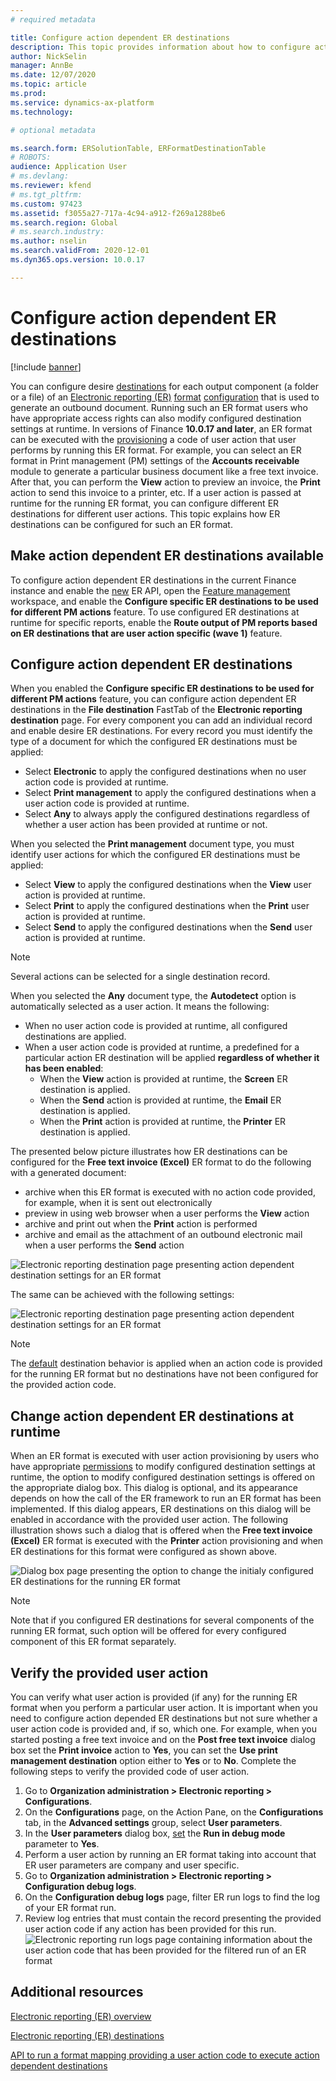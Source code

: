 ```yaml
---
# required metadata

title: Configure action dependent ER destinations
description: This topic provides information about how to configure action dependent destinations for each FOLDER or FILE component of an Electronic reporting (ER) format that is configured to generate outbound documents.
author: NickSelin
manager: AnnBe
ms.date: 12/07/2020
ms.topic: article
ms.prod: 
ms.service: dynamics-ax-platform
ms.technology: 

# optional metadata

ms.search.form: ERSolutionTable, ERFormatDestinationTable
# ROBOTS: 
audience: Application User
# ms.devlang: 
ms.reviewer: kfend
# ms.tgt_pltfrm: 
ms.custom: 97423
ms.assetid: f3055a27-717a-4c94-a912-f269a1288be6
ms.search.region: Global
# ms.search.industry: 
ms.author: nselin
ms.search.validFrom: 2020-12-01
ms.dyn365.ops.version: 10.0.17

---
```


# Configure action dependent ER destinations

[!include [banner](../includes/banner.md)]

You can configure desire [destinations](electronic-reporting-destinations.md) for each output component (a folder or a file) of an [Electronic reporting (ER)](general-electronic-reporting.md) [format](general-electronic-reporting.md#FormatComponentOutbound) [configuration](general-electronic-reporting.md#Configuration) that is used to generate an outbound document. Running such an ER format users who have appropriate access rights can also modify configured destination settings at runtime. In versions of Finance **10.0.17 and later**, an ER format can be executed with the [provisioning](er-apis-app10-0-17.md) a code of user action that user performs by running this ER format. For example, you can select an ER format in Print management (PM) settings of the **Accounts receivable** module to generate a particular business document like a free text invoice. After that, you can perform the **View** action to preview an invoice, the **Print** action to send this invoice to a printer, etc. If a user action is passed at runtime for the running ER format, you can configure different ER destinations for different user actions. This topic explains how ER destinations can be configured for such an ER format.

## Make action dependent ER destinations available

To configure action dependent ER destinations in the current Finance instance and enable the [new](er-apis-app10-0-17.md) ER API, open the [Feature management](https://docs.microsoft.com/dynamics365/fin-ops-core/fin-ops/get-started/feature-management/feature-management-overview#the-feature-management-workspace) workspace, and enable the **Configure specific ER destinations to be used for different PM actions** feature. To use configured ER destinations at runtime for specific reports, enable the **Route output of PM reports based on ER destinations that are user action specific (wave 1)** feature.

## Configure action dependent ER destinations

When you enabled the **Configure specific ER destinations to be used for different PM actions** feature, you can configure action dependent ER destinations in the **File destination** FastTab of the **Electronic reporting destination** page. For every component you can add an individual record and enable desire ER destinations. For every record you must identify the type of a document for which the configured ER destinations must be applied:

- Select **Electronic** to apply the configured destinations when no user action code is provided at runtime.
- Select **Print management** to apply the configured destinations when a user action code is provided at runtime.
- Select **Any** to always apply the configured destinations regardless of whether a user action has been provided at runtime or not.

When you selected the **Print management** document type, you must identify user actions for which the configured ER destinations must be applied:

- Select **View** to apply the configured destinations when the **View** user action is provided at runtime.
- Select **Print** to apply the configured destinations when the **Print** user action is provided at runtime.
- Select **Send** to apply the configured destinations when the **Send** user action is provided at runtime.

> [!NOTE]
> Several actions can be selected for a single destination record.

When you selected the **Any** document type, the **Autodetect** option is automatically selected as a user action. It means the following:

- When no user action code is provided at runtime, all configured destinations are applied.
- When a user action code is provided at runtime, a predefined for a particular action ER destination will be applied **regardless of whether it has been enabled**:
    - When the **View** action is provided at runtime, the **Screen** ER destination is applied.
    - When the **Send** action is provided at runtime, the **Email** ER destination is applied.
    - When the **Print** action is provided at runtime, the **Printer** ER destination is applied.

The presented below picture illustrates how ER destinations can be configured for the **Free text invoice (Excel)** ER format to do the following with a generated document:

- archive when this ER format is executed with no action code provided, for example, when it is sent out electronically
- preview in using web browser when a user performs the **View** action
- archive and print out when the **Print** action is performed
- archive and email as the attachment of an outbound electronic mail when a user performs the **Send** action

![Electronic reporting destination page presenting action dependent destination settings for an ER format](./media/er-destination-action-dependent-01.png)

The same can be achieved with the following settings:

![Electronic reporting destination page presenting action dependent destination settings for an ER format](./media/er-destination-action-dependent-01a.png)

> [!NOTE]
> The [default](electronic-reporting-destinations.md#default-behavior) destination behavior is applied when an action code is provided for the running ER format but no destinations have not been configured for the provided action code.

## Change action dependent ER destinations at runtime

When an ER format is executed with user action provisioning by users who have appropriate [permissions](electronic-reporting-destinations.md#security-considerations) to modify configured destination settings at runtime, the option to modify configured destination settings is offered on the appropriate dialog box. This dialog is optional, and its appearance depends on how the call of the ER framework to run an ER format has been implemented. If this dialog appears, ER destinations on this dialog will be enabled in accordance with the provided user action. The following illustration shows such a dialog that is offered when the **Free text invoice (Excel)** ER format is executed with the **Printer** action provisioning and when ER destinations for this format were configured as shown above.

![Dialog box page presenting the option to change the initialy configured ER destinations for the running ER format](./media/er-destination-action-dependent-02.gif)

> [!NOTE]
> Note that if you configured ER destinations for several components of the running ER format, such option will be offered for every configured component of this ER format separately.

## Verify the provided user action

You can verify what user action is provided (if any) for the running ER format when you perform a particular user action. It is important when you need to configure action depended ER destinations but not sure whether a user action code is provided and, if so, which one. For example, when you started posting a free text invoice and on the **Post free text invoice** dialog box set the **Print invoice** action to **Yes**, you can set the **Use print management destination** option either to **Yes** or to **No**. Complete the following steps to verify the provided code of user action.

1.  Go to **Organization administration \> Electronic reporting \> Configurations**.
2.  On the **Configurations** page, on the Action Pane, on the **Configurations** tab, in the **Advanced settings** group, select **User parameters**.
3.  In the **User parameters** dialog box, [set](er-trace-reports-compare-baseline.md#configure-er-parameters-to-use-the-baseline-feature) the **Run in debug mode** parameter to **Yes**.
4.  Perform a user action by running an ER format taking into account that ER user parameters are company and user specific.
5.  Go to **Organization administration \> Electronic reporting \> Configuration debug logs**.
6.  On the **Configuration debug logs** page, filter ER run logs to find the log of your ER format run.
7.  Review log entries that must contain the record presenting the provided user action code if any action has been provided for this run.
    ![Electronic reporting run logs page containing information about the user action code that has been provided for the filtered run of an ER format](./media/er-destination-action-dependent-03.png)

## Additional resources

[Electronic reporting (ER) overview](general-electronic-reporting.md)

[Electronic reporting (ER) destinations](electronic-reporting-destinations.md)

[API to run a format mapping providing a user action code to execute action dependent destinations](er-apis-app10-0-17.md#er-api-run-format-with-action-code)
